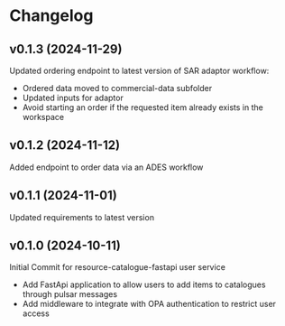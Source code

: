 # Changelog

## v0.1.3 (2024-11-29)

Updated ordering endpoint to latest version of SAR adaptor workflow:
- Ordered data moved to commercial-data subfolder
- Updated inputs for adaptor
- Avoid starting an order if the requested item already exists in the workspace

## v0.1.2 (2024-11-12)

Added endpoint to order data via an ADES workflow

## v0.1.1 (2024-11-01)

Updated requirements to latest version

## v0.1.0 (2024-10-11)

Initial Commit for resource-catalogue-fastapi user service
- Add FastApi application to allow users to add items to catalogues through pulsar messages
- Add middleware to integrate with OPA authentication to restrict user access
